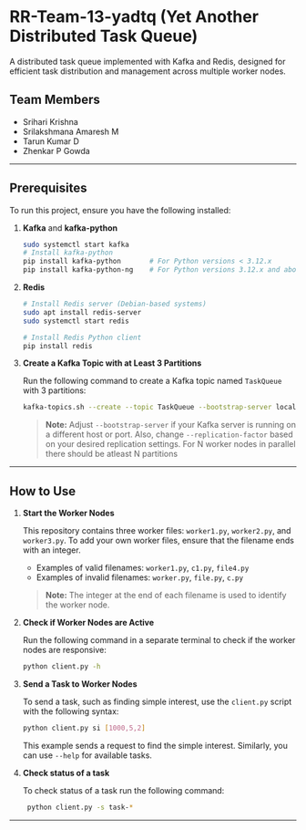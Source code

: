 # RR-Team-13-yadtq (Yet Another Distributed Task Queue)

A distributed task queue implemented with Kafka and Redis, designed for efficient task distribution and management across multiple worker nodes.

## Team Members

- Srihari Krishna
- Srilakshmana Amaresh M
- Tarun Kumar D
- Zhenkar P Gowda

---

## Prerequisites

To run this project, ensure you have the following installed:

1. **Kafka** and **kafka-python**
    ```bash
    sudo systemctl start kafka
    # Install kafka-python
    pip install kafka-python       # For Python versions < 3.12.x
    pip install kafka-python-ng    # For Python versions 3.12.x and above
    ```

2. **Redis**
    ```bash
    # Install Redis server (Debian-based systems)
    sudo apt install redis-server
    sudo systemctl start redis

    # Install Redis Python client
    pip install redis
    ```
3. **Create a Kafka Topic with at Least 3 Partitions**

    Run the following command to create a Kafka topic named `TaskQueue` with 3 partitions:

    ```bash
    kafka-topics.sh --create --topic TaskQueue --bootstrap-server localhost:9092 --partitions 3 --replication-factor 1
    ```

    > **Note:** Adjust `--bootstrap-server` if your Kafka server is running on a different host or port. Also, change `--replication-factor` based on your desired replication settings. For N worker nodes in parallel there should be atleast N partitions

---

## How to Use

1. **Start the Worker Nodes**

    This repository contains three worker files: `worker1.py`, `worker2.py`, and `worker3.py`. To add your own worker files, ensure that the filename ends with an integer. 

    - Examples of valid filenames: `worker1.py`, `c1.py`, `file4.py`
    - Examples of invalid filenames: `worker.py`, `file.py`, `c.py`

    > **Note:** The integer at the end of each filename is used to identify the worker node.

2. **Check if Worker Nodes are Active**

    Run the following command in a separate terminal to check if the worker nodes are responsive:
    ```bash
    python client.py -h
    ```

3. **Send a Task to Worker Nodes**

    To send a task, such as finding simple interest, use the `client.py` script with the following syntax:
    ```bash
    python client.py si [1000,5,2]
    ```

    This example sends a request to find the simple interest. Similarly, you can use `--help` for available tasks.

4. **Check status of a task**

   To check status of a task run the following command:
   ```bash
    python client.py -s task-*
    ```

---
